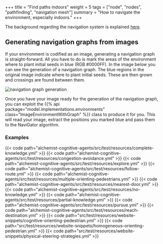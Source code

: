 +++
title = "Find paths indoors"
weight = 5
tags = ["node", "nodes", "pathfinding", "navigation mesh"]
summary = "How to navigate the environment, especially indoors."
+++

The background regarding the navigation system is explained [here](/explanation/pathfinding).

## Generating navigation graphs from images

If your environment is codified as an image,
generating a navigation graph is straight-forward.
All you have to do is mark the areas of the environment where to plant initial seeds in blue (RGB #0000FF).
In the image below you can see the generation of a navigation graph.
The blue regions in the original image indicate where to plant initial seeds.
These are then grown and crossings are found between them.

![navigation graph generation](/explanation/pathfinding/navigation-graph-generation.jpeg)

Once you have your image ready for the generation of the navigation graph, you can exploit the
{{% api package="model.implementations.environments" class="ImageEnvironmentWithGraph" %}} class to produce it for you.
This will read your image, extract the positions you marked blue and pass them to the NaviGator algorithm.

### Examples

{{< code path="alchemist-cognitive-agents/src/test/resources/complete-knowledge.yml" >}}
{{< code path="alchemist-cognitive-agents/src/test/resources/congestion-avoidance.yml" >}}
{{< code path="alchemist-cognitive-agents/src/test/resources/explore.yml" >}}
{{< code path="alchemist-cognitive-agents/src/test/resources/follow-route.yml" >}}
{{< code path="alchemist-cognitive-agents/src/test/resources/multiple-orienting-pedestrians.yml" >}}
{{< code path="alchemist-cognitive-agents/src/test/resources/nearest-door.yml" >}}
{{< code path="alchemist-cognitive-agents/src/test/resources/no-knowledge.yml" >}}
{{< code path="alchemist-cognitive-agents/src/test/resources/partial-knowledge.yml" >}}
{{< code path="alchemist-cognitive-agents/src/test/resources/pursue.yml" >}}
{{< code path="alchemist-cognitive-agents/src/test/resources/reach-destination.yml" >}}
{{< code path="src/test/resources/website-snippets/cognitive-orienting-pedestrian.yml" >}}
{{< code path="src/test/resources/website-snippets/homogeneous-orienting-pedestrian.yml" >}}
{{< code path="src/test/resources/website-snippets/physical-steering-strategies.yml" >}}
